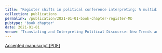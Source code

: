 ```yaml
---
title: "Register shifts in political conference interpreting: A multidimensional analysis"
collection: publications
permalink: /publication/2021-01-01-book-chapter-register-MD
pubtype: 'book chapter'
date: 2021-01-01
venue: 'Translating and Interpreting Political Discourse: New Trends and Perspectives'
---
```


[Accepted manuscript [PDF]](https://github.com/Nannan-Liu/Nannan-Liu.github.io/blob/master/files/Liu%202021-Register%20shifts%20in%20political%20conference%20interpreting.pdf)
